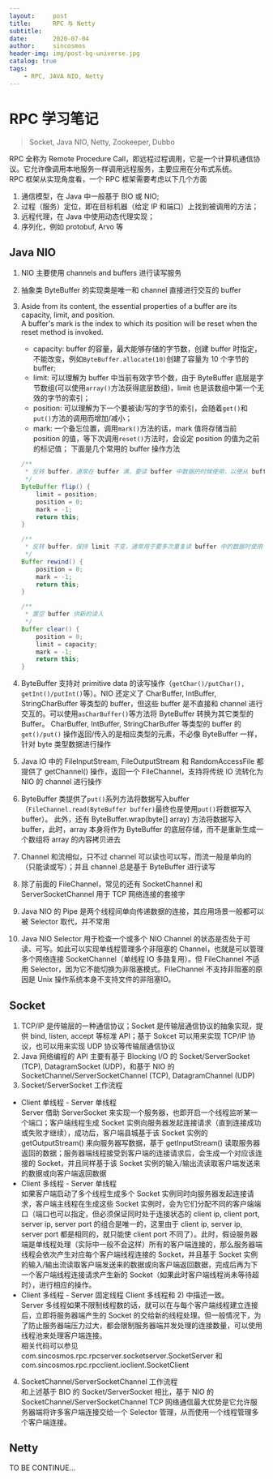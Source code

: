 ```yaml
---
layout:     post
title:      RPC 与 Netty
subtitle:   
date:       2020-07-04
author:     sincosmos
header-img: img/post-bg-universe.jpg
catalog: true
tags:
    - RPC, JAVA NIO, Netty
---  
```


# RPC 学习笔记
> Socket, Java NIO, Netty, Zookeeper, Dubbo  

RPC 全称为 Remote Procedure Call，即远程过程调用，它是一个计算机通信协议。它允许像调用本地服务一样调用远程服务，主要应用在分布式系统。  
RPC 框架从实现角度看，一个 RPC 框架需要考虑以下几个方面
1) 通信模型，在 Java 中一般基于 BIO 或 NIO;  
2) 过程（服务）定位，即在目标机器（给定 IP 和端口）上找到被调用的方法；  
3) 远程代理，在 Java 中使用动态代理实现；  
4) 序列化，例如 protobuf, Arvo 等


## Java NIO
1. NIO 主要使用 channels and buffers 进行读写服务  
2. 抽象类 ByteBuffer 的实现类是唯一和 channel 直接进行交互的 buffer  
3. Aside from its content, the essential properties of a buffer are its capacity, limit, and position.   
   A buffer's mark is the index to which its position will be reset when the reset method is invoked.  
   - capacity: buffer 的容量，最大能够存储的字节数，创建 buffer 时指定，不能改变，例如`ByteBuffer.allocate(10)`创建了容量为 10 个字节的 buffer;
   - limit: 可以理解为 buffer 中当前有效字节个数，由于 ByteBuffer 底层是字节数组(可以使用`array()`方法获得底层数组)，limit 也是该数组中第一个无效的字节的索引；
   - position: 可以理解为下一个要被读/写的字节的索引，会随着`get()`和`put()`方法的调用而增加/减小；
   - mark: 一个备忘位置，调用`mark()`方法的话，mark 值将存储当前 position 的值，等下次调用`reset()`方法时，会设定 position 的值为之前的标记值；
   下面是几个常用的 buffer 操作方法<br/>
   
   ``` java
   /**
    * 反转 buffer，通常在 buffer 满，要读 buffer 中数据的时候使用，以便从 buffer 头部开始读
    */
   ByteBuffer flip() {
       limit = position;
       position = 0;
       mark = -1;
       return this;
   }
   
   /**
    * 反转 buffer，保持 limit 不变，通常用于要多次重复读 buffer 中的数据时使用
    */
   Buffer rewind() {
       position = 0;
       mark = -1;
       return this;
   }
   
   /**
    * 置空 buffer 供新的读入
    */
   Buffer clear() {
       position = 0;
       limit = capacity;
       mark = -1;
       return this;
   }
   ```
   
4. ByteBuffer 支持对 primitive data 的读写操作（`getChar()/putChar(), getInt()/putInt()`等）。NIO 还定义了 CharBuffer, 
   IntBuffer, StringCharBuffer 等类型的 buffer，但这些 buffer 是不直接和 channel 进行交互的。可以使用`asCharBuffer()`等方法将
   ByteBuffer 转换为其它类型的 Buffer。 CharBuffer, IntBuffer, StringCharBuffer 等类型的 buffer 的 `get()/put()` 操作返回/传入的是相应类型的元素，不必像 ByteBuffer 一样，针对 byte 类型数据进行操作
5. Java IO 中的 FileInputStream, FileOutputStream 和 RandomAccessFile 都提供了 getChannel() 操作，返回一个 FileChannel，支持将传统 IO 流转化为 NIO 的 channel 进行操作
6. ByteBuffer 类提供了`put()`系列方法将数据写入buffer（`FileChannel.read(ByteBuffer buffer)`最终也是使用`put()`将数据写入 buffer）。
   此外，还有 ByteBuffer.wrap(byte[] array) 方法将数据写入 buffer，此时，array 本身将作为 ByteBuffer 的底层存储，而不是重新生成一个数组将 array 的内容拷贝进去
7. Channel 和流相似，只不过 channel 可以读也可以写，而流一般是单向的（只能读或写）；并且 channel 总是基于 ByteBuffer 进行读写
8. 除了前面的 FileChannel，常见的还有 SocketChannel 和 ServerSocketChannel 用于 TCP 网络连接的套接字
9. Java NIO 的 Pipe 是两个线程间单向传递数据的连接，其应用场景一般都可以被 Selector 取代，并不常用
10. Java NIO Selector 用于检查一个或多个 NIO Channel 的状态是否处于可读、可写。如此可以实现单线程管理多个非阻塞的 Channel，也就是可以管理多个网络连接 SocketChannel（单线程 IO 多路复用）。但 FileChannel 不适用 Selector，因为它不能切换为非阻塞模式。FileChannel 不支持非阻塞的原因是 Unix 操作系统本身不支持文件的非阻塞IO。
    
    
## Socket
1. TCP/IP 是传输层的一种通信协议；Socket 是传输层通信协议的抽象实现，提供 bind, listen, accept 等标准 API；基于 Sokcet 可以用来实现 TCP/IP 协议，也可以用来实现 UDP 协议等传输层通信协议
2. Java 网络编程的 API 主要有基于 Blocking I/O 的 Socket/ServerSocket (TCP), DatagramSocket (UDP)，和基于 NIO 的 SocketChannel/ServerSocketChannel (TCP), DatagramChannel (UDP)
3. Socket/ServerSocket 工作流程  
 - Client 单线程 - Server 单线程  
   Server 借助 ServerSocket 来实现一个服务器，也即开启一个线程监听某一个端口；客户端线程生成 Socket 实例向服务器发起连接请求（直到连接成功或失败才继续），成功后，客户端县城基于该 Socket 实例的 getOutputStream() 来向服务器写数据，基于 getInputStream() 读取服务器返回的数据；服务器端线程接受到客户端的连接请求后，会生成一个对应该连接的 Socket，并且同样基于该 Socket 实例的输入/输出流读取客户端发送来的数据或向客户端返回数据
 - Client 多线程 - Server 单线程  
    如果客户端启动了多个线程生成多个 Socket 实例同时向服务器发起连接请求，客户端主线程在生成这些 Socket 实例时，会为它们分配不同的客户端端口（端口也可以指定，但必须保证同时处于连接状态的 client ip, client port, server ip, server port 的组合是唯一的，这里由于 client ip, server ip, server port 都是相同的，就只能使 client port 不同了）。此时，假设服务器端是单线程处理（实际中一般不会这样）所有的客户端连接的，那么服务器端线程会依次产生对应每个客户端线程连接的 Socket，并且基于 Socket 实例的输入/输出流读取客户端发送来的数据或向客户端返回数据，完成后再为下一个客户端线程连接请求产生新的 Socket（如果此时客户端线程尚未等待超时），进行相应的操作。  
 - Client 多线程 - Server 固定线程
   Client 多线程和 2) 中描述一致。  
   Server 多线程如果不限制线程数的话，就可以在与每个客户端线程建立连接后，立即将服务器端产生的 Socket 的交给新的线程处理。但一般情况下，为了防止服务器端压力过大，都会限制服务器端并发处理的连接数量，可以使用线程池来处理客户端连接。  
   相关代码可以参见 com.sincosmos.rpc.rpcserver.socketserver.SocketServer 和 com.sincosmos.rpc.rpcclient.ioclient.SocketClient
4. SocketChannel/ServerSocketChannel 工作流程  
   和上述基于 BIO 的 Socket/ServerSocket 相比，基于 NIO 的 SocketChannel/ServerSocketChannel TCP 网络通信最大优势是它允许服务器端将许多客户端连接交给一个 Selector 管理，从而使用一个线程管理多个客户端连接。
    
## Netty
TO BE CONTINUE...


